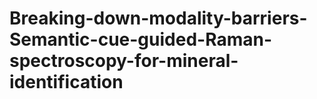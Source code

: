 # Breaking-down-modality-barriers-Semantic-cue-guided-Raman-spectroscopy-for-mineral-identification

